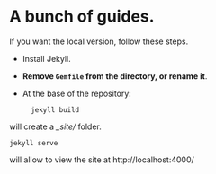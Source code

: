 # A bunch of guides.
If you want the local version, follow these steps.

- Install Jekyll.
- **Remove `Gemfile` from the directory, or rename it**.
- At the base of the repository:

		jekyll build

will create a *_site/* folder.

	jekyll serve

will allow to view the site at http://localhost:4000/


